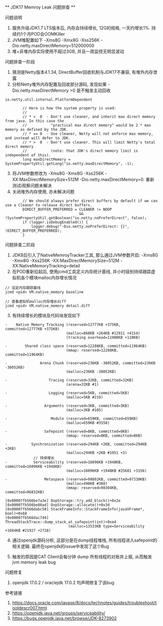 ** JDK17 Memroy Leak 问题排查 **

问题说明


1. 服务升级JDK1.7 LTS版本后, 内存会持续增长, 12G的规格, 一天约增长1%. 持续约1个月POD会OOMKiller
2. JVM堆配置如下 -Xms8G -Xmx8G -Xss256K -Dio.netty.maxDirectMemory=512000000
3. 堆+非堆内存实际使用不超过3GB, 并且一周监控无明显波动

问题排查一阶段

1. 猜测是Netty版本4.1.34,  DirectBuffer回收机制与JDK17不兼容, 有堆外内存泄露
2. 分析Netty堆外内存配置及回收部分源码, 发现如果 -Dio.netty.maxDirectMemory >0 是不触发主动回收
```
io.netty.util.internal.PlatformDependent

        // Here is how the system property is used:
        //
        // * <  0  - Don't use cleaner, and inherit max direct memory from java. In this case the
        //           "practical max direct memory" would be 2 * max memory as defined by the JDK.
        // * == 0  - Use cleaner, Netty will not enforce max memory, and instead will defer to JDK.
        // * >  0  - Don't use cleaner. This will limit Netty's total direct memory
        //           (note: that JDK's direct memory limit is independent of this).
        long maxDirectMemory = SystemPropertyUtil.getLong("io.netty.maxDirectMemory", -1);

```
3. 将JVM参数修改为 -Xms8G -Xmx8G -Xss256K -XX:MaxDirectMemorySize=512M -Dio.netty.maxDirectMemory=0. 重新测试i观察问题未解决
4. 关闭堆外内存使用, 亦未解决问题
```
        // We should always prefer direct buffers by default if we can use a Cleaner to release direct buffers.
        DIRECT_BUFFER_PREFERRED = CLEANER != NOOP
                                  && !SystemPropertyUtil.getBoolean("io.netty.noPreferDirect", false);
        if (logger.isDebugEnabled()) {
            logger.debug("-Dio.netty.noPreferDirect: {}", !DIRECT_BUFFER_PREFERRED);
        }
```


问题排查二阶段

1. JDK8后引入了NativeMemroyTracker工具, 那么通过JVM参数开启:  -Xms8G -Xmx8G -Xss256K -XX:MaxDirectMemorySize=512M -XX:NativeMemoryTracking=detail
2. 在POD重新拉起后, 使用jcmd工具定义内存统计基线, 并小时级别持续跟踪虚拟机各个模块malloc内存增长情况
```
// 设定内存跟踪基线
jcmd <pid> VM.native_memory baseline

// 查看虚拟机malloc内存增长diff
jcmd <pid> VM.native_memory detail.diff
```
3. 有持续增长的模块及代码块发现如下
```
-    Native Memory Tracking (reserved=12777KB +375KB, committed=12777KB +375KB)
                            (malloc=868KB +264KB #12911 +4154)
                            (tracking overhead=11908KB +110KB)

-        Shared class space (reserved=12288KB, committed=11964KB)
                            (mmap: reserved=12288KB, committed=11964KB)

-               Arena Chunk (reserved=236KB -38052KB, committed=236KB -38052KB)
                            (malloc=236KB -38052KB)

-                   Tracing (reserved=32KB, committed=32KB)
                            (arena=32KB #1)

-                   Logging (reserved=5KB, committed=5KB)
                            (malloc=5KB #219)

-                 Arguments (reserved=3KB, committed=3KB)
                            (malloc=3KB #105)

-                    Module (reserved=659KB, committed=659KB)
                            (malloc=659KB #3558)

-                 Safepoint (reserved=8KB, committed=8KB)
                            (mmap: reserved=8KB, committed=8KB)

-           Synchronization (reserved=294KB +2KB, committed=294KB +2KB)
                            (malloc=294KB +2KB #1951 +3)
             // 持续增长
-            Serviceability (reserved=16096KB +1948KB, committed=16096KB +1948KB)
                            (malloc=16096KB +1948KB #25681 +3156)

-                 Metaspace (reserved=98802KB, committed=97330KB)
                            (malloc=498KB #360)
                            (mmap: reserved=98304KB, committed=96832KB)
```

```
[0x00007fb566be7a3e] OopStorage::try_add_block()+0x2e
[0x00007fb566be80ad] OopStorage::allocate()+0x3d
[0x00007fb566dabc58] StackFrameInfo::StackFrameInfo(javaVFrame*, bool)+0x68
[0x00007fb566dac7d4] ThreadStackTrace::dump_stack_at_safepoint(int)+0xe4
                             (malloc=13533KB type=Serviceability +1684KB #21927 +2728)
```
4. 通过openjdk源码分析, 这部分是在dump线程堆栈, 所有线程进入safepoint的相关逻辑. 最终在openjdk的issue中发现了这个Bug

5. 触发的原因是CAT Client会每分钟 dump 所有线程的对账并上报, 从而触发jvm memory leak bug

问题修复

1. openjdk 17.0.2 / oraclejdk 17.0.2 均声明修复了该bug


参考链接

1. https://docs.oracle.com/javase/8/docs/technotes/guides/troubleshoot/tooldescr007.html
2. https://openjdk.java.net/groups/serviceability/
3. https://bugs.openjdk.java.net/browse/JDK-8273902
